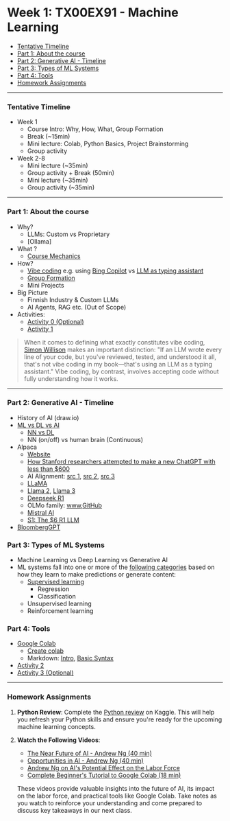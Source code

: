 # Week 1:  TX00EX91 - Machine Learning

- [Tentative Timeline](#tentative-timeline)
- [Part 1: About the course](#part-1-about-the-course)
- [Part 2: Generative AI - Timeline](#part-2-generative-ai---timeline)
- [Part 3: Types of ML Systems](#part-3-types-of-ml-systems)
- [Part 4: Tools](#part-4-tools)
- [Homework Assignments](#homework-assignments)


---

### Tentative Timeline

- Week 1
  - Course Intro: Why, How, What, Group Formation
  - Break (~15min)
  - Mini lecture: Colab, Python Basics, Project Brainstorming
  - Group activity
- Week 2-8
  - Mini lecture (~35min)
  - Group activity + Break (50min)
  - Mini lecture (~35min)
  - Group activity (~35min)

---

### Part 1: About the course

- Why?
  - LLMs: Custom vs Proprietary
  - [Ollama]
- What ?
  - [Course Mechanics](./material/about-course.md)
- How?
  - [Vibe coding](https://en.wikipedia.org/wiki/Vibe_coding) e.g. using [Bing Copilot](https://copilot.microsoft.com) vs [LLM as typing assistant](https://en.wikipedia.org/wiki/Vibe_coding#cite_note-:3-1)
  - [Group Formation](./material/teams.md) 
  - Mini Projects
- Big Picture
  - Finnish Industry & Custom LLMs
  - AI Agents, RAG etc. (Out of Scope)
- Activities:
  - [Activity 0 (Optional)](./material/activity0.md)
  - [Activity 1](./material/activity1.md)


> When it comes to defining what exactly constitutes vibe coding, [Simon Willison](https://arstechnica.com/ai/2025/03/is-vibe-coding-with-ai-gnarly-or-reckless-maybe-some-of-both/) makes an important distinction: "If an LLM wrote every line of your code, but you've reviewed, tested, and understood it all, that's not vibe coding in my book—that's using an LLM as a typing assistant." Vibe coding, by contrast, involves accepting code without fully understanding how it works.

---

### Part 2: Generative AI - Timeline

- History of AI (draw.io)
- [ML vs DL vs AI](https://www.ibm.com/think/topics/ai-vs-machine-learning-vs-deep-learning-vs-neural-networks)
  - [NN vs DL](./material/ml.jpg)
  - NN (on/off) vs human brain (Continuous)
- Alpaca
  - [Website](https://crfm.stanford.edu/2023/03/13/alpaca.html)
  - [​​How Stanford researchers attempted to make a new ChatGPT with less than $600](https://stanforddaily.com/2023/04/02/how-stanford-researchers-attempted-to-make-a-new-chatgpt-with-less-than-600/)
  - AI Alignment: [src 1], [src 2], [src 3]
  - [LLaMA](https://ai.meta.com/blog/large-language-model-llama-meta-ai/)
  - [Llama 2](https://ai.meta.com/blog/llama-2/), [Llama 3](https://ollama.com/library/llama3.3)
  - [Deepseek R1](https://ollama.com/library/deepseek-r1)
  - OLMo family: [www](https://allenai.org/),[GitHub](https://github.com/allenai)
  - [ Mistral AI](https://github.com/mistralai)
  - [S1: The $6 R1 LLM](https://arxiv.org/abs/2501.19393)
- [BloombergGPT](https://www.bloomberg.com/company/press/bloomberggpt-50-billion-parameter-llm-tuned-finance/)



<!-- - [Prompting is revolutionizing AI](./material/prompt.png): (Opportunities in AI - Andrew Ng) -->

### Part 3: Types of ML Systems

- Machine Learning vs Deep Learning vs Generative AI
- ML systems fall into one or more of the [following categories] based on how they learn to make predictions or generate content:
  - [Supervised learning]
    - Regression
    - Classification
  - Unsupervised learning
  - Reinforcement learning

### Part 4: Tools

- [Google Colab](https://colab.research.google.com)
  - [Create colab](http://colab.research.google.com/#create=true)
  - Markdown: [Intro](https://colab.research.google.com/notebooks/markdown_guide.ipynb), [Basic Syntax](https://www.markdownguide.org/basic-syntax/)
- [Activity 2](./material/activity2.md)
- [Activity 3 (Optional)](./material/activity3.md)

<!-- > Note: While we will be using Google Colab, you can experiment on your own machine as well, particularly if you have access to a high-performance GPU. -->

---

### Homework Assignments

1. **Python Review**: Complete the [Python review](https://www.kaggle.com/learn/python) on Kaggle. This will help you refresh your Python skills and ensure you're ready for the upcoming machine learning concepts.

2. **Watch the Following Videos**:
   - [The Near Future of AI - Andrew Ng (40 min)](https://www.youtube.com/watch?v=KDBq0GqKpqA)
   - [Opportunities in AI - Andrew Ng (40 min)](https://www.youtube.com/watch?v=5p248yoa3oE)
   - [Andrew Ng on AI's Potential Effect on the Labor Force](https://www.youtube.com/watch?v=-mIjwN1o7nE)
   - [Complete Beginner's Tutorial to Google Colab (18 min)](https://www.youtube.com/watch?v=JJYZ3OE_lGo)

   These videos provide valuable insights into the future of AI, its impact on the labor force, and practical tools like Google Colab. Take notes as you watch to reinforce your understanding and come prepared to discuss key takeaways in our next class.





<!-- Links -->
[src 1]:https://arxiv.org/abs/2309.15025
[src 2]:https://openai.com/research/instruction-following
[src 3]:https://arxiv.org/abs/2203.02155
[following categories]:https://developers.google.com/machine-learning/intro-to-ml/what-is-ml
[Supervised learning]:https://developers.google.com/machine-learning/intro-to-ml/supervised



<!-- 
- demo: https://huggingface.co/learn/nlp-course/chapter1/3 
-->


<!-- 
- [Normware: The Decline of Software Engineering](https://timkellogg.me/blog/2025/01/02/normware.html)
- [Normies](https://www.reddit.com/r/INTP/comments/13o66tq/what_exactly_qualifies_someone_as_a_normie/): non-engineers (accountants, lawyers, etc.) that are empowered to create their own software to solve their own problems. 
-->